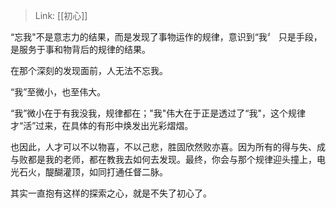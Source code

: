 > Link: [[初心]]

“忘我"不是意志力的结果，而是发现了事物运作的规律，意识到“我〞
只是手段，是服务于事和物背后的规律的结果。

在那个深刻的发现面前，人无法不忘我。

“我”至微小，也至伟大。

“我”微小在于有我没我，规律都在；"我"伟大在于正是透过了“我"，这个规律才“活”过来，在具体的有形中焕发出光彩熠熠。

也因此，人才可以不以物喜，不以己悲，胜固欣然败亦喜。因为所有的得与失、成与败都是我的老师，都在教我去如何去发现。最终，你会与那个规律迎头撞上，电光石火，醍醐灌顶，如同打通任督二脉。

其实一直抱有这样的探索之心，就是不失了初心了。